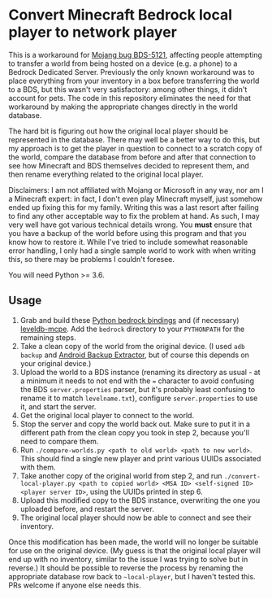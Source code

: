 # Convert Minecraft Bedrock local player to network player

This is a workaround for [Mojang bug
BDS-5121](https://bugs.mojang.com/browse/BDS-5121), affecting people
attempting to transfer a world from being hosted on a device (e.g. a phone)
to a Bedrock Dedicated Server.  Previously the only known workaround was to
place everything from your inventory in a box before transferring the world
to a BDS, but this wasn't very satisfactory: among other things, it didn't
account for pets.  The code in this repository eliminates the need for that
workaround by making the appropriate changes directly in the world database.

The hard bit is figuring out how the original local player should be
represented in the database.  There may well be a better way to do this, but
my approach is to get the player in question to connect to a scratch copy of
the world, compare the database from before and after that connection to see
how Minecraft and BDS themselves decided to represent them, and then rename
everything related to the original local player.

Disclaimers: I am not affiliated with Mojang or Microsoft in any way, nor am
I a Minecraft expert: in fact, I don't even play Minecraft myself, just
somehow ended up fixing this for my family.  Writing this was a last resort
after failing to find any other acceptable way to fix the problem at hand.
As such, I may very well have got various technical details wrong.  You
**must** ensure that you have a backup of the world before using this
program and that you know how to restore it.  While I've tried to include
somewhat reasonable error handling, I only had a single sample world to work
with when writing this, so there may be problems I couldn't foresee.

You will need Python >= 3.6.

## Usage

1. Grab and build these [Python bedrock
   bindings](https://github.com/BluCodeGH/bedrock) and (if necessary)
   [leveldb-mcpe](https://github.com/Mojang/leveldb-mcpe).  Add the
   `bedrock` directory to your `PYTHONPATH` for the remaining steps.
2. Take a clean copy of the world from the original device.  (I used `adb
   backup` and [Android Backup
   Extractor](https://github.com/nelenkov/android-backup-extractor), but of
   course this depends on your original device.)
3. Upload the world to a BDS instance (renaming its directory as usual - at
   a minimum it needs to not end with the `=` character to avoid confusing
   the BDS `server.properties` parser, but it's probably least confusing to
   rename it to match `levelname.txt`), configure `server.properties` to use
   it, and start the server.
4. Get the original local player to connect to the world.
5. Stop the server and copy the world back out.  Make sure to put it in a
   different path from the clean copy you took in step 2, because you'll
   need to compare them.
6. Run `./compare-worlds.py <path to old world> <path to new world>`.  This
   should find a single new player and print various UUIDs associated with
   them.
7. Take another copy of the original world from step 2, and run
   `./convert-local-player.py <path to copied world> <MSA ID>
   <self-signed ID> <player server ID>`, using the UUIDs printed in step 6.
8. Upload this modified copy to the BDS instance, overwriting the one you
   uploaded before, and restart the server.
9. The original local player should now be able to connect and see their
   inventory.

Once this modification has been made, the world will no longer be suitable
for use on the original device.  (My guess is that the original local player
will end up with no inventory, similar to the issue I was trying to solve
but in reverse.)  It should be possible to reverse the process by renaming
the appropriate database row back to `~local-player`, but I haven't tested
this.  PRs welcome if anyone else needs this.
